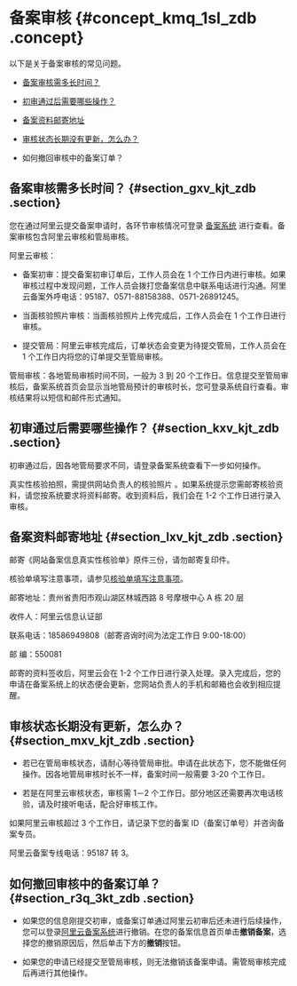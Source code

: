 # 备案审核 {#concept_kmq_1sl_zdb .concept}

以下是关于备案审核的常见问题。

-   [备案审核需多长时间？](#section_gxv_kjt_zdb)

-   [初审通过后需要哪些操作？](#section_kxv_kjt_zdb)

-   [备案资料邮寄地址](#section_lxv_kjt_zdb)

-   [审核状态长期没有更新，怎么办？](#section_mxv_kjt_zdb)

-   如何撤回审核中的备案订单？


## 备案审核需多长时间？ {#section_gxv_kjt_zdb .section}

您在通过阿里云提交备案申请时，各环节审核情况可登录 [备案系统](https://beian.aliyun.com/) 进行查看。备案审核包含阿里云审核和管局审核。

阿里云审核：

-   备案初审：提交备案初审订单后，工作人员会在 1 个工作日内进行审核。如果审核过程中发现问题，工作人员会拨打您备案信息中联系电话进行沟通。阿里云备案外呼电话：95187、0571-88158388、0571-26891245。

-   当面核验照片审核：当面核验照片上传完成后，工作人员会在 1 个工作日进行审核。

-   提交管局：阿里云审核完成后，订单状态会变更为待提交管局，工作人员会在 1 个工作日内将您的订单提交至管局审核。


管局审核：各地管局审核时间不同，一般为 3 到 20 个工作日。信息提交至管局审核后，备案系统首页会显示当地管局预计的审核时长，您可登录系统自行查看。审核结果将以短信和邮件形式通知。

## 初审通过后需要哪些操作？ {#section_kxv_kjt_zdb .section}

初审通过后，因各地管局要求不同，请登录备案系统查看下一步如何操作。

真实性核验拍照，需提供网站负责人的核验照片 。如果系统提示您需邮寄核验资料，请您按系统要求将资料邮寄。收到资料后，我们会在 1-2 个工作日进行录入审核。

## 备案资料邮寄地址 {#section_lxv_kjt_zdb .section}

邮寄《网站备案信息真实性核验单》原件三份，请勿邮寄复印件。

核验单填写注意事项，请参见[核验单填写注意事项](intl.zh-CN/常见问题/上传资料.md#section_z2v_rbt_zdb)。

邮寄地址：贵州省贵阳市观山湖区林城西路 8 号摩根中心 A 栋 20 层

收件人：阿里云信息认证部

联系电话：18586949808（邮寄咨询时间为法定工作日 9:00-18:00）

邮 编：550081

邮寄的资料签收后，阿里云会在 1-2 个工作日进行录入处理。录入完成后，您的申请在备案系统上的状态便会更新，您网站负责人的手机和邮箱也会收到相应提醒。

## 审核状态长期没有更新，怎么办？ {#section_mxv_kjt_zdb .section}

-   若已在管局审核状态，请耐心等待管局审批。申请在此状态下，您不能做任何操作。因各地管局审核时长不一样，备案时间一般需要 3-20 个工作日。

-   若是在阿里云审核状态，审核需 1－2 个工作日。部分地区还需要再次电话核验，请及时接听电话，配合好审核工作。


如果阿里云审核超过 3 个工作日，请记录下您的备案 ID（备案订单号）并咨询备案专员。

阿里云备案专线电话：95187 转 3。

## 如何撤回审核中的备案订单？ {#section_r3q_3kt_zdb .section}

-   如果您的信息刚提交初审，或备案订单通过阿里云初审后还未进行后续操作，您可以登录[阿里云备案系统](https://beian.aliyun.com/)进行撤销。在您的备案信息首页单击**撤销备案**，选择您的撤销原因后，然后单击下方的**撤销**按钮。

-   如果您的申请已经提交至管局审核，则无法撤销该备案申请。需管局审核完成后再进行其他操作。


